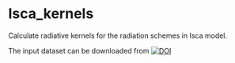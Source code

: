 # Isca_kernels
Calculate radiative kernels for the radiation schemes in Isca model.

The input dataset can be downloaded from [![DOI](https://zenodo.org/badge/DOI/10.5281/zenodo.4071837.svg)](https://doi.org/10.5281/zenodo.4071837)
